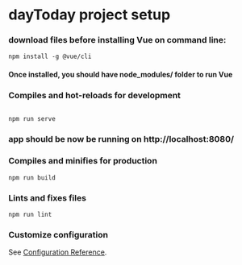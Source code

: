 # dayToday project setup
### download files before installing Vue on command line:
```
npm install -g @vue/cli
```
#### Once installed, you should have node_modules/ folder to run Vue
### Compiles and hot-reloads for development
```

npm run serve
```
### app should be now be running on http://localhost:8080/

### Compiles and minifies for production
```
npm run build
```

### Lints and fixes files
```
npm run lint
```

### Customize configuration
See [Configuration Reference](https://cli.vuejs.org/config/).
